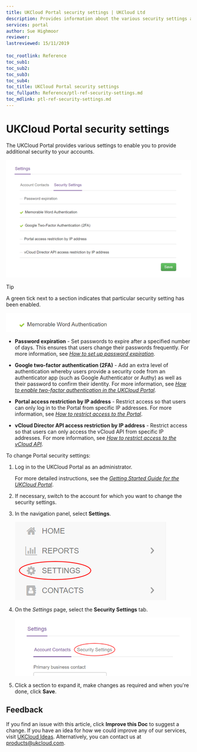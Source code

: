 ```yaml
---
title: UKCloud Portal security settings | UKCloud Ltd
description: Provides information about the various security settings available in the UKCloud Portal, including two-factor authentication (2FA) and IP restrictions
services: portal
author: Sue Highmoor
reviewer:
lastreviewed: 15/11/2019

toc_rootlink: Reference
toc_sub1: 
toc_sub2:
toc_sub3:
toc_sub4:
toc_title: UKCloud Portal security settings
toc_fullpath: Reference/ptl-ref-security-settings.md
toc_mdlink: ptl-ref-security-settings.md
---
```


# UKCloud Portal security settings

The UKCloud Portal provides various settings to enable you to provide additional security to your accounts.

![Portal security settings](images/ptl-security-settings.png)

> [!TIP]
> A green tick next to a section indicates that particular security setting has been enabled.

![Enabled security setting](images/ptl-security-settings-enabled.png)

- **Password expiration** - Set passwords to expire after a specified number of days. This ensures that users change their passwords frequently. For more information, see [*How to set up password expiration*](ptl-how-setup-password-expiration.md).

- **Google two-factor authentication (2FA)** - Add an extra level of authentication whereby users provide a security code from an authenticator app (such as Google Authenticator or Authy) as well as their password to confirm their identity. For more information, see [*How to enable two-factor authentication in the UKCloud Portal*](ptl-how-setup-2fa.md).

- **Portal access restriction by IP address** - Restrict access so that users can only log in to the Portal from specific IP addresses. For more information, see [*How to restrict access to the Portal*](ptl-how-restrict-access-portal.md).

- **vCloud Director API access restriction by IP address** - Restrict access so that users can only access the vCloud API from specific IP addresses. For more information, see [*How to restrict access to the vCloud API*](ptl-how-restrict-access-vcloud-api.md).

To change Portal security settings:

1. Log in to the UKCloud Portal as an administrator.

    For more detailed instructions, see the [*Getting Started Guide for the UKCloud Portal*](ptl-gs.md).

2. If necessary, switch to the account for which you want to change the security settings.

3. In the navigation panel, select **Settings**.

    ![Settings menu option in the UKCloud Portal](images/ptl-mnu-settings.png)

4. On the *Settings* page, select the **Security Settings** tab.

    ![Security Settings tab of the Settings page](images/ptl-settings-tab-security.png)

5. Click a section to expand it, make changes as required and when you're done, click **Save**.

## Feedback

If you find an issue with this article, click **Improve this Doc** to suggest a change. If you have an idea for how we could improve any of our services, visit [UKCloud Ideas](https://ideas.ukcloud.com). Alternatively, you can contact us at <products@ukcloud.com>.
